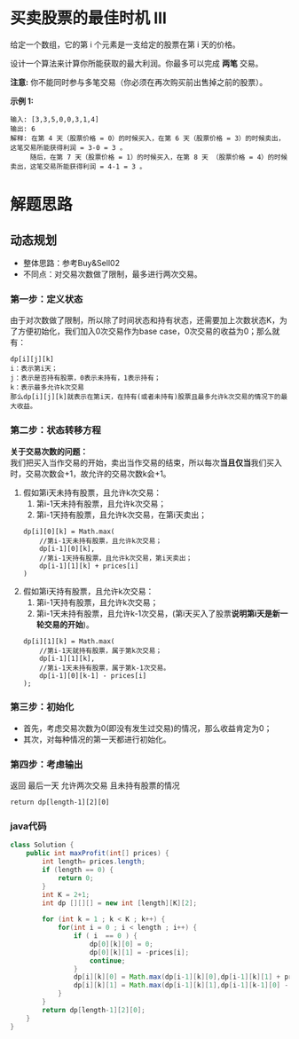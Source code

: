# 买卖股票的最佳时机 III
给定一个数组，它的第 i 个元素是一支给定的股票在第 i 天的价格。

设计一个算法来计算你所能获取的最大利润。你最多可以完成 **两笔** 交易。  

**注意:** 你不能同时参与多笔交易（你必须在再次购买前出售掉之前的股票）。

**示例 1:**
```
输入: [3,3,5,0,0,3,1,4]
输出: 6
解释: 在第 4 天（股票价格 = 0）的时候买入，在第 6 天（股票价格 = 3）的时候卖出，这笔交易所能获得利润 = 3-0 = 3 。
     随后，在第 7 天（股票价格 = 1）的时候买入，在第 8 天 （股票价格 = 4）的时候卖出，这笔交易所能获得利润 = 4-1 = 3 。
```
# 解题思路
## 动态规划
* 整体思路：参考Buy&Sell02  
* 不同点：对交易次数做了限制，最多进行两次交易。
### 第一步：定义状态
由于对次数做了限制，所以除了时间状态和持有状态，还需要加上次数状态K，为了方便初始化，我们加入0次交易作为base case，0次交易的收益为0；那么就有：
```
dp[i][j][k]
i：表示第i天；
j：表示是否持有股票，0表示未持有，1表示持有；
k：表示最多允许k次交易
那么dp[i][j][k]就表示在第i天，在持有(或者未持有)股票且最多允许k次交易的情况下的最大收益。
```
### 第二步：状态转移方程
**关于交易次数的问题：**  
我们把买入当作交易的开始，卖出当作交易的结束，所以每次**当且仅当**我们买入时，交易次数会+1，故允许的交易次数k会+1。
1. 假如第i天未持有股票，且允许k次交易：
   1. 第i-1天未持有股票，且允许k次交易；
   2. 第i-1天持有股票，且允许k次交易，在第i天卖出；
   ```
   dp[i][0][k] = Math.max(
       //第i-1天未持有股票，且允许k次交易；
       dp[i-1][0][k],
       //第i-1天持有股票，且允许k次交易，第i天卖出；
       dp[i-1][1][k] + prices[i]
   )
   ```
2. 假如第i天持有股票，且允许k次交易：
   1. 第i-1天持有股票，且允许k次交易；
   2. 第i-1天未持有股票，且允许k-1次交易，(第i天买入了股票**说明第i天是新一轮交易的开始**)。
   ```
   dp[i][1][k] = Math.max(
       //第i-1天就持有股票，属于第k次交易；
       dp[i-1][1][k],
       //第i-1天未持有股票，属于第k-1次交易。
       dp[i-1][0][k-1] - prices[i]
   );
   ```
### 第三步：初始化
* 首先，考虑交易次数为0(即没有发生过交易)的情况，那么收益肯定为0；
* 其次，对每种情况的第一天都进行初始化。
### 第四步：考虑输出
返回 最后一天 允许两次交易 且未持有股票的情况
```
return dp[length-1][2][0]
```
### java代码
```java
class Solution {
    public int maxProfit(int[] prices) {
        int length= prices.length;
        if (length == 0) {
            return 0;
        }
        int K = 2+1;
        int dp [][][] = new int [length][K][2];
    
        for (int k = 1 ; k < K ; k++) {
            for(int i = 0 ; i < length ; i++) {
                if ( i  == 0 ) {
                    dp[0][k][0] = 0;
                    dp[0][k][1] = -prices[i];
                    continue;
                }
                dp[i][k][0] = Math.max(dp[i-1][k][0],dp[i-1][k][1] + prices[i]);
                dp[i][k][1] = Math.max(dp[i-1][k][1],dp[i-1][k-1][0] - prices[i]);
            }
        }
        return dp[length-1][2][0];
    }
}
```